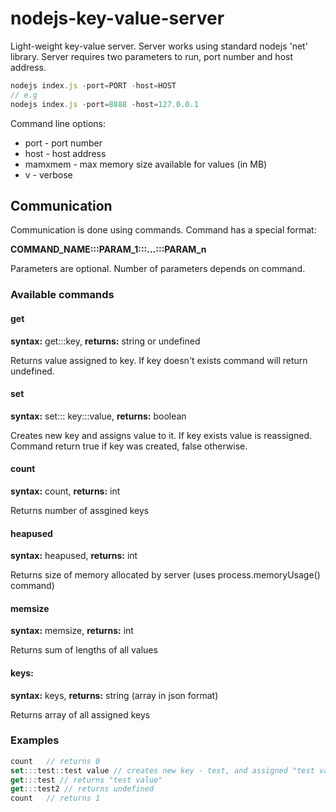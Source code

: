 # nodejs-key-value-server
Light-weight key-value server.
Server works using standard nodejs 'net' library. Server requires two parameters to run, port number and host address.

```javascript
nodejs index.js -port=PORT -host=HOST
// e.g
nodejs index.js -port=8888 -host=127.0.0.1
```
Command line options:
* port - port number
* host - host address
* mamxmem - max memory size available for values (in MB)
* v - verbose

## Communication

Communication is done using commands. Command has a special format:

**COMMAND_NAME:::PARAM_1:::...:::PARAM_n**

Parameters are optional. Number of parameters depends on command.

### Available commands

#### get
**syntax:** get:::key, **returns:** string or undefined

Returns value assigned to key. If key doesn't exists command will return undefined.

#### set
**syntax:** set::: key:::value, **returns:** boolean

Creates new key and assigns value to it. If key exists value is reassigned. Command return true if key was created, false otherwise.

#### count

**syntax:** count, **returns:** int

Returns number of assgined keys

#### heapused

**syntax:** heapused, **returns:** int

Returns size of memory allocated by server (uses process.memoryUsage() command)

#### memsize

**syntax:** memsize, **returns:** int

Returns sum of lengths of all values

#### keys:

**syntax:** keys, **returns:** string (array in json format)

Returns array of all assigned keys

### Examples

```javascript
count	// returns 0
set:::test::test value // creates new key - test, and assigned "test value" to id
get:::test // returns "test value"
get:::test2 // returns undefined
count	// returns 1
```
